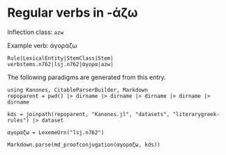 # Regular verbs in -άζω 


Inflection class: `azw`

Example verb:  ἀγοράζω

```
Rule|LexicalEntity|StemClass|Stem|
verbstems.n762|lsj.n762|ἀγορα|azw|
```

The following paradigms are generated from this entry.


```@eval
using Kanones, CitableParserBuilder, Markdown
repoparent = pwd() |> dirname |> dirname |> dirname |> dirname |> dirname

kds = joinpath(repoparent, "Kanones.jl", "datasets", "literarygreek-rules") |> dataset

αγοραζω = LexemeUrn("lsj.n762")

Markdown.parse(md_proofconjugation(αγοραζω, kds))
```
